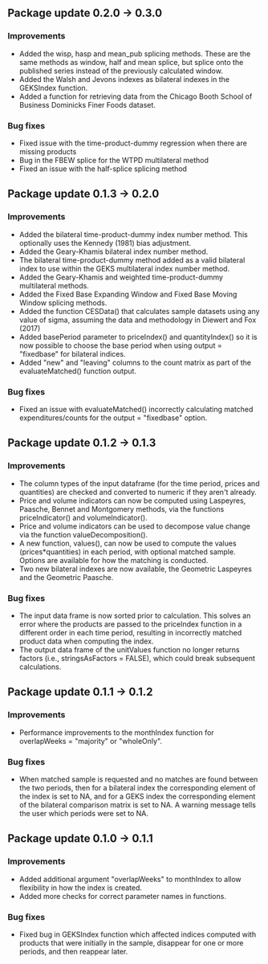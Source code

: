 ## Package update 0.2.0 -> 0.3.0

### Improvements

- Added the wisp, hasp and mean_pub splicing methods. These are the same methods as window, half and mean splice, but splice onto the published series instead of the previously calculated window. 
- Added the Walsh and Jevons indexes as bilateral indexes in the GEKSIndex function.
- Added a function for retrieving data from the Chicago Booth School of Business Dominicks Finer Foods dataset. 

### Bug fixes

- Fixed issue with the time-product-dummy regression when there are missing products
- Bug in the FBEW splice for the WTPD multilateral method
- Fixed an issue with the half-splice splicing method


## Package update 0.1.3 -> 0.2.0

### Improvements

- Added the bilateral time-product-dummy index number method. This optionally uses the Kennedy (1981) bias adjustment. 
- Added the Geary-Khamis bilateral index number method.
- The bilateral time-product-dummy method added as a valid bilateral index to use within the GEKS multilateral index number method.
- Added the Geary-Khamis and weighted time-product-dummy multilateral methods.
- Added the Fixed Base Expanding Window and Fixed Base Moving Window splicing methods.
- Added the function CESData() that calculates sample datasets using any value of sigma, assuming the data and methodology in Diewert and Fox (2017)
- Added basePeriod parameter to priceIndex() and quantityIndex() so it is now possible to choose the base period when using output = "fixedbase" for bilateral indices. 
- Added "new" and "leaving" columns to the count matrix as part of the evaluateMatched() function output. 

### Bug fixes

- Fixed an issue with evaluateMatched() incorrectly calculating matched expenditures/counts for the output = "fixedbase" option.

## Package update 0.1.2 -> 0.1.3

### Improvements
- The column types of the input dataframe (for the time period, prices and quantities) are checked and converted to numeric if they aren't already.
- Price and volume indicators can now be computed using Laspeyres, Paasche, Bennet and Montgomery methods, via the functions priceIndicator() and volumeIndicator(). 
- Price and volume indicators can be used to decompose value change via the function valueDecomposition(). 
- A new function, values(), can now be used to compute the values (prices*quantities) in each period, with optional matched sample. Options are available for how the matching is conducted.  
- Two new bilateral indexes are now available, the Geometric Laspeyres and the Geometric Paasche. 

### Bug fixes
- The input data frame is now sorted prior to calculation. This solves an error where the products are passed to the priceIndex function in a different order in each time period, resulting in incorrectly matched product data when computing the index. 
- The output data frame of the unitValues function no longer returns factors (i.e., stringsAsFactors = FALSE), which could break subsequent calculations.

## Package update 0.1.1 -> 0.1.2

### Improvements
- Performance improvements to the monthIndex function for overlapWeeks = "majority" or "wholeOnly".  

### Bug fixes
- When matched sample is requested and no matches are found between the two periods, then for a bilateral index the corresponding element of the index is set to NA, and for a GEKS index the corresponding element of the bilateral comparison matrix is set to NA. A warning message tells the user which periods were set to NA. 

## Package update 0.1.0 -> 0.1.1

### Improvements
- Added additional argument "overlapWeeks" to monthIndex to allow flexibility in how the index is created. 
- Added more checks for correct parameter names in functions.

### Bug fixes
- Fixed bug in GEKSIndex function which affected indices computed with products that were initially in the sample, disappear for one or more periods, and then reappear later. 
